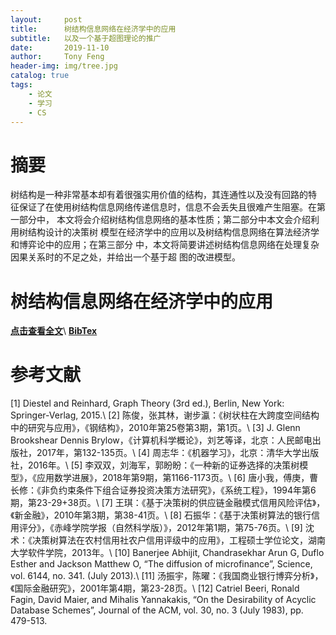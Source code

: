 ```yaml
---
layout:     post
title:      树结构信息网络在经济学中的应用
subtitle:   以及一个基于超图理论的推广
date:       2019-11-10
author:     Tony Feng
header-img: img/tree.jpg
catalog: true
tags:
    - 论文
    - 学习
    - CS
---
```


# 摘要
树结构是一种非常基本却有着很强实用价值的结构，其连通性以及没有回路的特
征保证了在使用树结构信息网络传递信息时，信息不会丢失且很难产生阻塞。在第一部分中，
本文将会介绍树结构信息网络的基本性质；第二部分中本文会介绍利用树结构设计的决策树
模型在经济学中的应用以及树结构信息网络在算法经济学和博弈论中的应用；在第三部分
中，本文将简要讲述树结构信息网络在处理复杂因果关系时的不足之处，并给出一个基于超
图的改进模型。

# 树结构信息网络在经济学中的应用
[**点击查看全文**](https://www.wuhanhour.icu/essay/tree.pdf)\\
[**BibTex**](https://www.wuhanhour.icu/essay/tree.txt)

# 参考文献
[1] Diestel and Reinhard, Graph Theory (3rd ed.), Berlin, New York: Springer-Verlag, 2015.\\
[2] 陈俊，张其林，谢步瀛：《树状柱在大跨度空间结构中的研究与应用》，《钢结构》，2010年第25卷第3期，第1页。\\
[3] J. Glenn Brookshear Dennis Brylow，《计算机科学概论》，刘艺等译，北京：人民邮电出版社，2017年，第132-135页。\\
[4] 周志华：《机器学习》，北京：清华大学出版社，2016年。\\
[5] 李双双，刘海军，郭盼盼：《一种新的证券选择的决策树模型》，《应用数学进展》，2018年第9期，第1166-1173页。\\
[6] 唐小我，傅庚，曹长修：《非负约束条件下组合证券投资决策方法研究》，《系统工程》，1994年第6期，第23-29+38页。\\
[7] 王琪：《基于决策树的供应链金融模式信用风险评估》，《新金融》，2010年第3期，第38-41页。\\
[8] 石振华：《基于决策树算法的银行信用评分》，《赤峰学院学报（自然科学版）》，2012年第1期，第75-76页。\\
[9] 沈术：《决策树算法在农村信用社农户信用评级中的应用》，工程硕士学位论文，湖南大学软件学院，2013年。\\
[10] Banerjee Abhijit, Chandrasekhar Arun G, Duflo Esther and Jackson Matthew O, “The diffusion of microfinance”, Science, vol. 6144, no. 341. (July 2013).\\
[11] 汤振宇，陈曜：《我国商业银行博弈分析》，《国际金融研究》，2001年第4期，第23-28页。\\
[12] Catriel Beeri, Ronald Fagin, David Maier, and Mihalis Yannakakis, “On the Desirability of Acyclic Database Schemes”, Journal of the ACM, vol. 30, no. 3 (July 1983), pp. 479-513.

